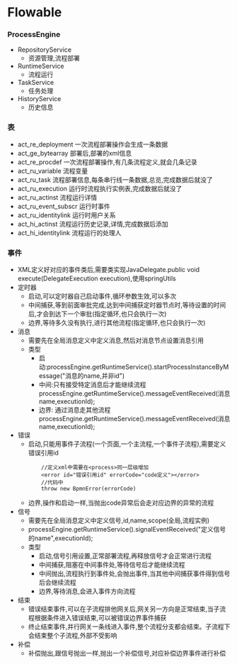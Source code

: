 # Flowable

### ProcessEngine
* RepositoryService
    - 资源管理,流程部署
* RuntimeService
    - 流程运行
* TaskService
    - 任务处理
* HistoryService
    - 历史信息


### 表
* act_re_deployment 一次流程部署操作会生成一条数据
* act_ge_bytearray 部署后,部署的xml信息
* act_re_procdef 一次流程部署操作,有几条流程定义,就会几条记录
* act_ru_variable 流程变量
* act_ru_task 流程部署信息,每条串行线一条数据,总览,完成数据后就没了
* act_ru_execution 运行时流程执行实例表,完成数据后就没了
* act_ru_actinst 流程运行详情
* act_ru_event_subscr 运行时事件
* act_ru_identitylink 运行时用户关系
* act_hi_actinst 流程运行历史记录,详情,完成数据后添加
* act_hi_identitylink 流程运行的处理人

### 事件
* XML定义好对应的事件类后,需要类实现JavaDelegate.public void execute(DelegateExecution execution),使用springUtils
* 定时器
    - 启动,可以定时器自己启动事件,循环参数生效,可以多次
    - 中间捕获,等到前面审批完成,达到中间捕获定时器节点时,等待设置的时间后,才会到达下一个审批(指定循环,也只会执行一次)
    - 边界,等待多久没有执行,进行其他流程(指定循环,也只会执行一次)
* 消息
    * 需要先在全局消息定义中定义消息,然后对消息节点设置消息引用
    * 类型
        - 启动:processEngine.getRuntimeService().startProcessInstanceByMessage("消息的name,并非id")
        - 中间:只有接受特定消息后才能继续流程processEngine.getRuntimeService().messageEventReceived(消息name,executionId);
        - 边界: 通过消息走其他流程 processEngine.getRuntimeService().messageEventReceived(消息name,executionId);
* 错误
    * 启动,只能用事件子流程(一个页面,一个主流程,一个事件子流程),需要定义错误引用id
        ``` 
            //定义xml中需要在<process>同一层级增加
            <error id="错误引用id" errorCode="code定义"></error>
            //代码中
            throw new BpmnError(errorCode)
        ```
    * 边界,操作和启动一样,当抛出code异常后会走对应边界的异常的流程
* 信号
     * 需要先在全局消息定义中定义信号,id,name,scope(全局,流程实例)
     * processEngine.getRuntimeService().signalEventReceived("定义信号的name",executionId);
     * 类型
        - 启动,信号引用设置,正常部署流程,再释放信号才会正常进行流程
        - 中间捕获,阻塞在中间事件处,等待信号后才能继续流程
        - 中间抛出,流程执行到事件处,会抛出事件,当其他中间捕获事件得到信号后会继续流程
        - 边界,等待消息,会进入事件方向流程
* 结束
    * 错误结束事件,可以在子流程排他网关后,网关另一方向是正常结束,当子流程根据条件进入错误结束,可以被错误边界事件捕获
    * 终止结束事件,并行网关一条线进入事件,整个流程分支都会结束。子流程下会结束整个子流程,外部不受影响
* 补偿
    * 补偿抛出,跟信号抛出一样,抛出一个补偿信号,对应补偿边界事件进行补偿